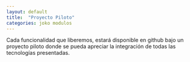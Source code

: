 ```yaml
---
layout: default
title:  "Proyecto Piloto"
categories: joko modulos
---
```


Cada funcionalidad que liberemos, estará disponible en github bajo un proyecto piloto donde se pueda apreciar la integración de todas las tecnologías presentadas.
